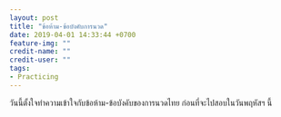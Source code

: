 ```yaml
---
layout: post
title: "ข้อห้าม-ข้อบังคับการนวด"
date: 2019-04-01 14:33:44 +0700
feature-img: ""
credit-name: ""
credit-user: ""
tags:
- Practicing
---
```

วันนี้ตั้งใจทำความเข้าใจกับข้อห้าม-ข้อบังคับของการนวดไทย ก่อนที่จะไปสอบในวันพฤหัสฯ นี้
